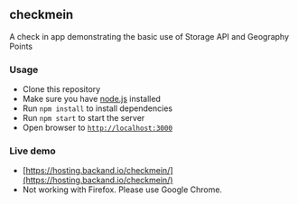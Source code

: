 ## checkmein

A check in app demonstrating the basic use of Storage API and Geography Points

### Usage
- Clone this repository
- Make sure you have [node.js](https://nodejs.org/) installed
- Run `npm install` to install dependencies
- Run `npm start` to start the server
- Open browser to [`http://localhost:3000`](http://localhost:3000)

### Live demo
- [https://hosting.backand.io/checkmein/](https://hosting.backand.io/checkmein/)
- Not working with Firefox. Please use Google Chrome.

